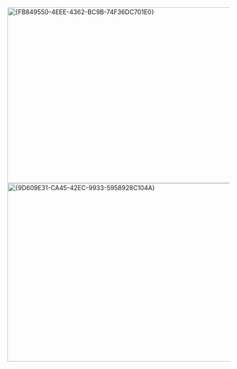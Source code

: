 


<img width="604" height="398" alt="{FB849550-4EEE-4362-BC9B-74F36DC701E0}" src="https://github.com/user-attachments/assets/aaeb2e54-65d0-41d7-8d7b-1f3fdd6f6963" />




<img width="565" height="404" alt="{9D609E31-CA45-42EC-9933-5958928C104A}" src="https://github.com/user-attachments/assets/a50a2d4b-9e14-44c0-8830-b22d5e71fb1b" />
